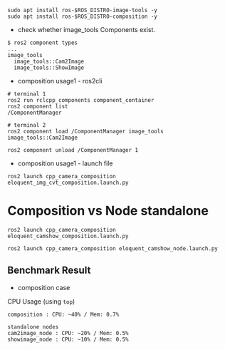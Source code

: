 ```
sudo apt install ros-$ROS_DISTRO-image-tools -y
sudo apt install ros-$ROS_DISTRO-composition -y
```

* check whether image_tools Components exist.

```
$ ros2 component types
...
image_tools
  image_tools::Cam2Image
  image_tools::ShowImage
```

* composition usage1 - ros2cli

```
# terminal 1
ros2 run rclcpp_components component_container
ros2 component list
/ComponentManager

# terminal 2
ros2 component load /ComponentManager image_tools image_tools::Cam2Image

ros2 component unload /ComponentManager 1
```

* composition usage1 - launch file

```
ros2 launch cpp_camera_composition eloquent_img_cvt_composition.launch.py 
```

# Composition vs Node standalone

```
ros2 launch cpp_camera_composition eloquent_camshow_composition.launch.py 
```

```
ros2 launch cpp_camera_composition eloquent_camshow_node.launch.py 
```

## Benchmark Result

* composition case

CPU Usage (using `top`)
```
composition : CPU: ~40% / Mem: 0.7%

standalone nodes 
cam2image_node : CPU: ~20% / Mem: 0.5%
showimage_node : CPU: ~10% / Mem: 0.5%
```
